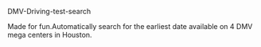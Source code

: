 DMV-Driving-test-search

Made for fun.Automatically search for the earliest date available on 4 DMV mega centers in Houston.


